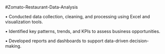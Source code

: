 #Zomato-Restaurant-Data-Analysis

•	Conducted data collection, cleaning, and processing using Excel and visualization tools.

•	Identified key patterns, trends, and KPIs to assess business opportunities.

•	Developed reports and dashboards to support data-driven decision-making.
